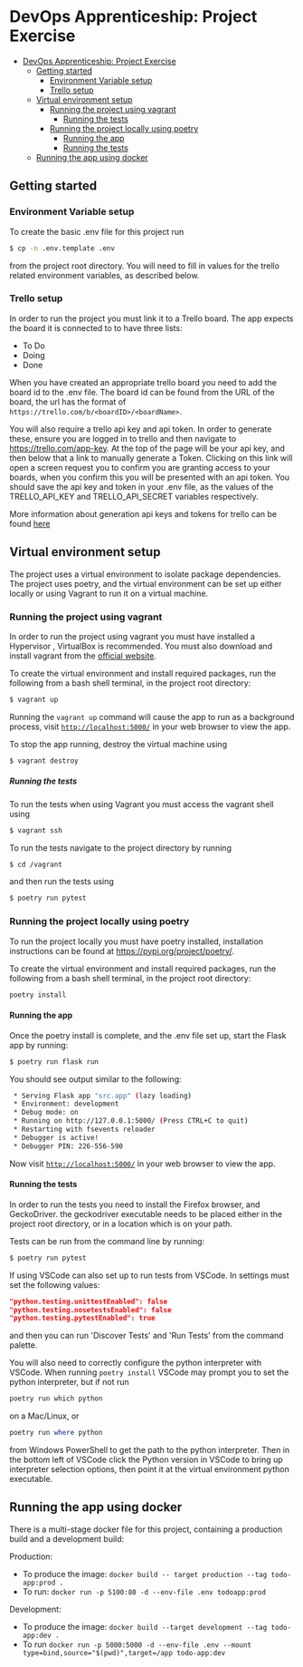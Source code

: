 # DevOps Apprenticeship: Project Exercise

- [DevOps Apprenticeship: Project Exercise](#devops-apprenticeship-project-exercise)
  - [Getting started](#getting-started)
    - [Environment Variable setup](#environment-variable-setup)
    - [Trello setup](#trello-setup)
  - [Virtual environment setup](#virtual-environment-setup)
    - [Running the project using vagrant](#running-the-project-using-vagrant)
        - [Running the tests](#running-the-tests)
    - [Running the project locally using poetry](#running-the-project-locally-using-poetry)
      - [Running the app](#running-the-app)
      - [Running the tests](#running-the-tests-1)
  - [Running the app using docker](#running-the-app-using-docker)

## Getting started

### Environment Variable setup

To create the basic .env file for this project run 
```bash
$ cp -n .env.template .env
```
from the project root directory. You will need to fill in values for the trello related environment variables, as described below.

### Trello setup

In order to run the project you must link it to a Trello board. The app expects the board it is connected to to have three lists:
* To Do
* Doing
* Done

When you have created an appropriate trello board you need to add the board id to the .env file. The board id can be found from the URL of the board, the url has the format of `https://trello.com/b/<boardID>/<boardName>`. 

You will also require a trello api key and api token. In order to generate these, ensure you are logged in to trello and then navigate to https://trello.com/app-key. At the top of the page will be your api key, and then below that a link to manually generate a Token. Clicking on this link will open a screen request you to confirm you are granting access to your boards, when you confirm this you will be presented with an api token. You should save the api key and token in your .env file, as the values of the TRELLO_API_KEY and TRELLO_API_SECRET variables respectively.

More information about generation api keys and tokens for trello can be found [here](https://developer.atlassian.com/cloud/trello/guides/rest-api/api-introduction/)


## Virtual environment setup



The project uses a virtual environment to isolate package dependencies. The project uses poetry, and the virtual environment can be set up either locally or using Vagrant to run it on a virtual machine.


### Running the project using vagrant

In order to run the project using vagrant you must have installed a Hypervisor , VirtualBox is recommended. You must also download and install vagrant from the [official website](https://www.vagrantup.com/). 


 To create the virtual environment and install required packages, run the following from a bash shell terminal, in the project root directory:

```bash
$ vagrant up
```

Running the `vagrant up` command will cause the app to run as a background process, visit [`http://localhost:5000/`](http://localhost:5000/) in your web browser to view the app.

To stop the app running, destroy the virtual machine using

```bash
$ vagrant destroy
```

##### Running the tests

To run the tests when using Vagrant you must access the vagrant shell using 
```bash
$ vagrant ssh
```

To run the tests navigate to the project directory by running
```bash
$ cd /vagrant
```
and then run the tests using
```bash
$ poetry run pytest
```

### Running the project locally using poetry

To run the project locally you must have poetry installed, installation instructions can be found at https://pypi.org/project/poetry/.

To create the virtual environment and install required packages, run the following from a bash shell terminal, in the project root directory:

```bash
poetry install
```

#### Running the app
Once the poetry install is complete, and the .env file set up, start the Flask app by running:
```bash
$ poetry run flask run
```

You should see output similar to the following:
```bash
 * Serving Flask app "src.app" (lazy loading)
 * Environment: development
 * Debug mode: on
 * Running on http://127.0.0.1:5000/ (Press CTRL+C to quit)
 * Restarting with fsevents reloader
 * Debugger is active!
 * Debugger PIN: 226-556-590
```
Now visit [`http://localhost:5000/`](http://localhost:5000/) in your web browser to view the app.


#### Running the tests

In order to run the tests you need to install the Firefox browser, and GeckoDriver. the geckodriver executable needs to be placed either in the project root directory, or in a location which is on your path.

Tests can be run from the command line by running: 

```bash
$ poetry run pytest
```

If using VSCode can also set up to run tests from VSCode. In settings must set the following values:

```json
"python.testing.unittestEnabled": false 
"python.testing.nosetestsEnabled": false 
"python.testing.pytestEnabled": true
```

and then you can run 'Discover Tests' and 'Run Tests' from the command palette.

You will also need to correctly configure the python interpreter with VSCode. When running `poetry install` VSCode may prompt you to set the python interpreter, but if not run 
```bash
poetry run which python 
```
on a Mac/Linux, or 
```powershell
poetry run where python
```
from Windows PowerShell to get the path to the python interpreter. Then in the bottom left of VSCode click the Python version in VSCode to bring up interpreter selection options, then point it at the virtual environment python executable.

## Running the app using docker

There is a multi-stage docker file for this project, containing a production build and a development build:

Production:
- To produce the image: `docker build -- target production --tag todo-app:prod .`
- To run: `docker run -p 5100:80 -d --env-file .env todoapp:prod`

Development: 
- To produce the image: `docker build --target development --tag todo-app:dev .`
- To run `docker run -p 5000:5000 -d --env-file .env --mount type=bind,source="$(pwd)",target=/app todo-app:dev`
  
